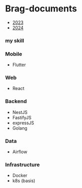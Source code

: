 # Brag-documents
- [2023](https://github.com/Mrkonxyz/brag-documents/blob/main/2023.md)
- [2024](https://github.com/Mrkonxyz/brag-documents/blob/main/2024.md)
### my skill
### Mobile
  - Flutter
### Web
  - React
### Backend
  - NestJS
  - FastifyJS
  - expressJS
  - Golang
### Data
 - Airflow
### Infrastructure
- Docker
- k8s (basis)

